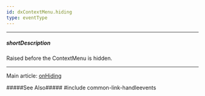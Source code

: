 ```yaml
---
id: dxContextMenu.hiding
type: eventType
---
```

---
##### shortDescription
Raised before the ContextMenu is hidden.

---
Main article: [onHiding](/api-reference/10%20UI%20Components/dxContextMenu/1%20Configuration/onHiding.md '/Documentation/ApiReference/UI_Components/dxContextMenu/Configuration/#onHiding')

#####See Also#####
#include common-link-handleevents